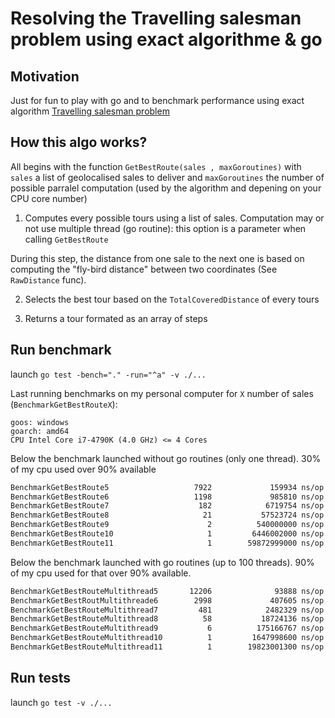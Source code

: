 # Resolving the Travelling salesman problem using exact algorithme & go

## Motivation

Just for fun to play with go and to benchmark performance using exact algorithm [Travelling salesman problem](https://en.wikipedia.org/wiki/Travelling_salesman_problem#Exact_algorithms)

## How this algo works?

All begins with the function `GetBestRoute(sales , maxGoroutines)` with `sales` a list of geolocalised sales to deliver and `maxGoroutines` the number of possible parralel computation (used by the algorithm and depening on your CPU core number)

1) Computes every possible tours using a list of sales. Computation may or not use multiple thread (go routine): this option is a parameter when calling `GetBestRoute`

During this step, the distance from one sale to the next one is based on computing the "fly-bird distance" between two coordinates (See `RawDistance` func).

2) Selects the best tour based on the `TotalCoveredDistance` of every tours

3) Returns a tour formated as an array of steps

## Run benchmark

launch `go test -bench="." -run="^a" -v ./...`

Last running benchmarks on my personal computer for `X` number of sales (`BenchmarkGetBestRouteX`):

```config
goos: windows
goarch: amd64
CPU Intel Core i7-4790K (4.0 GHz) <= 4 Cores
```

Below the benchmark launched without go routines (only one thread). 30% of my cpu used over 90% available

```bash
BenchmarkGetBestRoute5                   7922             159934 ns/op
BenchmarkGetBestRoute6                   1198             985810 ns/op
BenchmarkGetBestRoute7                    182            6719754 ns/op
BenchmarkGetBestRoute8                     21           57523724 ns/op
BenchmarkGetBestRoute9                      2          540000000 ns/op  540ms
BenchmarkGetBestRoute10                     1         6446002000 ns/op     6s
BenchmarkGetBestRoute11                     1        59872999000 ns/op    59s
```

Below the benchmark launched with go routines (up to 100 threads). 90% of my cpu used for that over 90% available.

```bash
BenchmarkGetBestRouteMultithread5       12206              93888 ns/op
BenchmarkGetBestRoutMultithreade6        2998             407605 ns/op
BenchmarkGetBestRouteMultithread7         481            2482329 ns/op
BenchmarkGetBestRouteMultithread8          58           18724136 ns/op
BenchmarkGetBestRouteMultithread9           6          175166767 ns/op  175ms
BenchmarkGetBestRouteMultithread10          1         1647998600 ns/op   1,6s
BenchmarkGetBestRouteMultithread11          1        19823001300 ns/op    19s
```


## Run  tests

launch `go test -v ./...`
